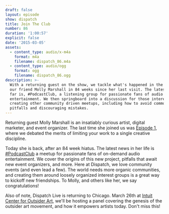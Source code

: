```yaml
---
draft: false
layout: episode
show: dispatch
title: Join The Club
number: 86
duration: '1:00:57'
explicit: false
date: '2015-03-05'
assets:
  - content_type: audio/x-m4a
    format: m4a
    filename: dispatch_86.m4a
  - content_type: audio/ogg
    format: ogg
    filename: dispatch_86.ogg
description: >-
  With a returning guest on the show, we tackle what's happened in the life of
  our friend Molly Marshall in 84 weeks since her last visit. The latest news so
  far is, #PodcastClub, a listening group for passionate fans of audio
  entertainment. We then springboard into a discussion for those interested in
  creating other community driven meetups, including how to avoid common
  pitfalls and discouraging mistakes.
---
```

Returning guest Molly Marshall is an insatiably curious artist, digital marketer, and event organizer. The last time she joined us was [Episode 1](http://machine.fm/dispatch/1), where we debated the merits of limiting your work to a single creative discipline.

Today she is back, after an 84 week hiatus. The latest news in her life is [#PodcastClub](https://twitter.com/hashtag/podcastclub) a meetup for passionate fans of on-demand audio entertainment. We cover the origins of this new project, pitfalls that await new event organizers, and more. Here at Dispatch, we love community events (and even lead a few). The world needs more organic communities, and creating them around loosely organized interest groups is a great way to kickoff new friendships. To Molly, and others like her, we say congratulations!

Also of note, Dispatch Live is returning to Chicago. March 26th at [Intuit Center for Outsider Art](https://www.facebook.com/events/645091565596602), we'll be hosting a panel covering the genesis of the outsider art movement, and how it empowers artists today. Don't miss this!